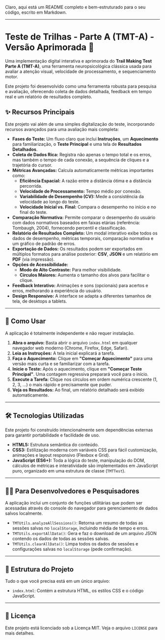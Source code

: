 Claro, aqui está um README completo e bem-estruturado para o seu código, escrito em Markdown.

-----

# Teste de Trilhas - Parte A (TMT-A) - Versão Aprimorada 🧠

Uma implementação digital interativa e aprimorada do **Trail Making Test Parte A (TMT-A)**, uma ferramenta neuropsicológica clássica usada para avaliar a atenção visual, velocidade de processamento, e sequenciamento motor.

Este projeto foi desenvolvido como uma ferramenta robusta para pesquisa e avaliação, oferecendo coleta de dados detalhada, feedback em tempo real e um relatório de resultados completo.

## ✨ Recursos Principais

Este projeto vai além de uma simples digitalização do teste, incorporando recursos avançados para uma avaliação mais completa:

  * **Fases do Teste:** Um fluxo claro que inclui **Instruções**, um **Aquecimento** para familiarização, o **Teste Principal** e uma tela de **Resultados Detalhados**.
  * **Coleta de Dados Rica:** Registra não apenas o tempo total e os erros, mas também o tempo de cada conexão, a sequência de cliques e a trajetória do cursor.
  * **Métricas Avançadas:** Calcula automaticamente métricas importantes como:
      * **Eficiência Espacial:** A razão entre a distância ótima e a distância percorrida.
      * **Velocidade de Processamento:** Tempo médio por conexão.
      * **Variabilidade de Desempenho (CV):** Mede a consistência da velocidade ao longo do teste.
      * **Velocidade Inicial vs. Final:** Compara o desempenho no início e no final do teste.
  * **Comparação Normativa:** Permite comparar o desempenho do usuário com dados normativos baseados em faixas etárias (referência: Tombaugh, 2004), fornecendo percentil e classificação.
  * **Relatório de Resultados Completo:** Um modal interativo exibe todos os dados de desempenho, métricas temporais, comparação normativa e um gráfico de padrão de erros.
  * **Exportação de Dados:** Os resultados podem ser exportados em múltiplos formatos para análise posterior: **CSV**, **JSON** e um relatório em **PDF** (via impressão).
  * **Opções de Acessibilidade:**
      * **Modo de Alto Contraste:** Para melhor visibilidade.
      * **Círculos Maiores:** Aumenta o tamanho dos alvos para facilitar o clique.
  * **Feedback Interativo:** Animações e sons (opcionais) para acertos e erros, melhorando a experiência do usuário.
  * **Design Responsivo:** A interface se adapta a diferentes tamanhos de tela, de desktops a tablets.

-----

## 🚀 Como Usar

A aplicação é totalmente independente e não requer instalação.

1.  **Abra o arquivo:** Basta abrir o arquivo `index.html` em qualquer navegador web moderno (Chrome, Firefox, Edge, Safari).
2.  **Leia as Instruções:** A tela inicial explicará a tarefa.
3.  **Faça o Aquecimento:** Clique em **"Começar Aquecimento"** para uma versão mais curta e se familiarizar com a tarefa.
4.  **Inicie o Teste:** Após o aquecimento, clique em **"Começar Teste Principal"**. Uma contagem regressiva preparará você para o início.
5.  **Execute a Tarefa:** Clique nos círculos em ordem numérica crescente (1, 2, 3, ...) o mais rápido e precisamente que puder.
6.  **Veja os Resultados:** Ao final, um relatório detalhado será exibido automaticamente.

-----

## 🛠️ Tecnologias Utilizadas

Este projeto foi construído intencionalmente sem dependências externas para garantir portabilidade e facilidade de uso.

  * **HTML5:** Estrutura semântica do conteúdo.
  * **CSS3:** Estilização moderna com variáveis CSS para fácil customização, animações e layout responsivo (Flexbox e Grid).
  * **JavaScript (ES6+):** Toda a lógica do teste, manipulação do DOM, cálculos de métricas e interatividade são implementados em JavaScript puro, organizado em uma estrutura de classe (`TMTTest`).

-----

## 👨‍💻 Para Desenvolvedores e Pesquisadores

A aplicação inclui um conjunto de funções utilitárias que podem ser acessadas através do console do navegador para gerenciamento de dados salvos localmente.

  * `TMTUtils.analyzeAllSessions()`: Retorna um resumo de todas as sessões salvas no `localStorage`, incluindo média de tempo e erros.
  * `TMTUtils.exportAllData()`: Gera e faz o download de um arquivo JSON contendo os dados de todas as sessões salvas.
  * `TMTUtils.clearAllData()`: Limpa todos os dados de sessões e configurações salvas no `localStorage` (pede confirmação).

-----

## 📂 Estrutura do Projeto

Tudo o que você precisa está em um único arquivo:

  * `index.html`: Contém a estrutura HTML, os estilos CSS e o código JavaScript.

-----

## 📄 Licença

Este projeto está licenciado sob a Licença MIT. Veja o arquivo `LICENSE` para mais detalhes.
